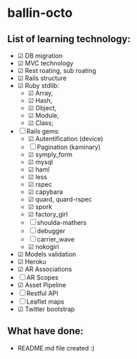 ballin-octo
===========

List of learning technology:
----------------------------

* ☑ DB migration
* ☑ MVC technology
* ☑ Rest roating, sub roating
* ☑ Rails structure
* ☑ Ruby stdlib:
  * ☑ Array,
  * ☑ Hash,
  * ☑ Object,
  * ☑ Module,
  * ☑ Class;
* ☐ Rails gems: 
  * ☑ Autentification (device)
  * ☐ Pagination (kaminary)
  * ☑ symply_form
  * ☑ mysql
  * ☑ haml
  * ☑ less
  * ☑ rspec
  * ☑ capybara
  * ☑ quard, quard-rspec
  * ☑ spork
  * ☑ factory_girl
  * ☐ shoulda-mathers
  * ☐ debugger
  * ☐ carrier_wave
  * ☑ nokogiri
* ☑ Models validation
* ☑ Heroku
* ☑ AR Associations
* ☐ AR Scopes
* ☑ Asset Pipeline
* ☐ Restful API
* ☐ Leaflet maps
* ☑ Twitter bootstrap

What have done:
---------------
* README.md file created :)
